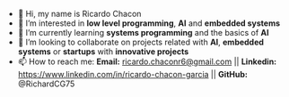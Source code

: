 - 👋 Hi, my name is Ricardo Chacon
- 👀 I’m interested in **low level programming**, **AI** and **embedded systems**
- 🌱 I’m currently learning **systems programming** and the basics of **AI**
- 💞️ I’m looking to collaborate on projects related with **AI**, **embedded systems** or **startups** with **innovative projects**
- 📫 How to reach me: **Email:** ricardo.chaconr6@gmail.com || **Linkedin:** https://www.linkedin.com/in/ricardo-chacon-garcia || **GitHub:** @RichardCG75

<!---
RichardCG75/RichardCG75 is a ✨ special ✨ repository because its `README.md` (this file) appears on your GitHub profile.
You can click the Preview link to take a look at your changes.
--->

